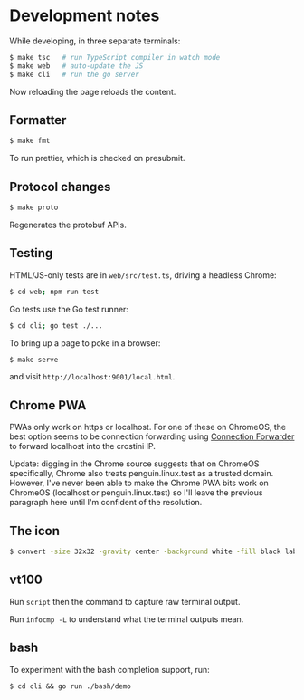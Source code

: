 # Development notes

While developing, in three separate terminals:

```sh
$ make tsc   # run TypeScript compiler in watch mode
$ make web   # auto-update the JS
$ make cli   # run the go server
```

Now reloading the page reloads the content.

## Formatter

```sh
$ make fmt
```

To run prettier, which is checked on presubmit.

## Protocol changes

```sh
$ make proto
```

Regenerates the protobuf APIs.

## Testing

HTML/JS-only tests are in `web/src/test.ts`, driving a headless Chrome:

```sh
$ cd web; npm run test
```

Go tests use the Go test runner:

```sh
$ cd cli; go test ./...
```

To bring up a page to poke in a browser:

```sh
$ make serve
```

and visit `http://localhost:9001/local.html`.

## Chrome PWA

PWAs only work on https or localhost. For one of these on ChromeOS,
the best option seems to be connection forwarding using [Connection
Forwarder](https://chrome.google.com/webstore/detail/connection-forwarder/ahaijnonphgkgnkbklchdhclailflinn) to forward localhost into the crostini IP.

Update: digging in the Chrome source suggests that on ChromeOS specifically,
Chrome also treats penguin.linux.test as a trusted domain. However, I've
never been able to make the Chrome PWA bits work on ChromeOS (localhost
or penguin.linux.test) so I'll leave the previous paragraph here until
I'm confident of the resolution.

## The icon

```sh
$ convert -size 32x32 -gravity center -background white -fill black label:">" icon.png
```

## vt100

Run `script` then the command to capture raw terminal output.

Run `infocmp -L` to understand what the terminal outputs mean.

## bash

To experiment with the bash completion support, run:

```
$ cd cli && go run ./bash/demo
```
